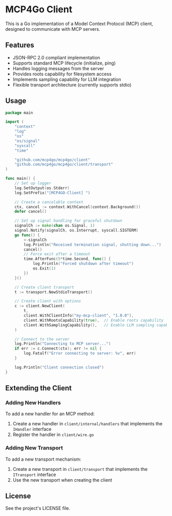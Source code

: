 # MCP4Go Client

This is a Go implementation of a Model Context Protocol (MCP) client, designed to communicate with MCP servers.

## Features

- JSON-RPC 2.0 compliant implementation
- Supports standard MCP lifecycle (initialize, ping)
- Handles logging messages from the server
- Provides roots capability for filesystem access
- Implements sampling capability for LLM integration
- Flexible transport architecture (currently supports stdio)

## Usage

```go
package main

import (
	"context"
	"log"
	"os"
	"os/signal"
	"syscall"
	"time"

	"github.com/mcp4go/mcp4go/client"
	"github.com/mcp4go/mcp4go/client/transport"
)

func main() {
	// Set up logger
	log.SetOutput(os.Stderr)
	log.SetPrefix("[MCP4GO-Client] ")

	// Create a cancelable context
	ctx, cancel := context.WithCancel(context.Background())
	defer cancel()

	// Set up signal handling for graceful shutdown
	signalCh := make(chan os.Signal, 1)
	signal.Notify(signalCh, os.Interrupt, syscall.SIGTERM)
	go func() {
		<-signalCh
		log.Println("Received termination signal, shutting down...")
		cancel()
		// Force exit after a timeout
		time.AfterFunc(5*time.Second, func() {
			log.Println("Forced shutdown after timeout")
			os.Exit(1)
		})
	}()

	// Create client transport
	t := transport.NewStdioTransport()

	// Create client with options
	c := client.NewClient(
		t,
		client.WithClientInfo("my-mcp-client", "1.0.0"),
		client.WithRootsCapability(true),  // Enable roots capability
		client.WithSamplingCapability(),   // Enable LLM sampling capability
	)

	// Connect to the server
	log.Println("Connecting to MCP server...")
	if err := c.Connect(ctx); err != nil {
		log.Fatalf("Error connecting to server: %v", err)
	}

	log.Println("Client connection closed")
}
```

## Extending the Client

### Adding New Handlers

To add a new handler for an MCP method:

1. Create a new handler in `client/internal/handlers` that implements the `IHandler` interface
2. Register the handler in `client/wire.go`

### Adding New Transport

To add a new transport mechanism:

1. Create a new transport in `client/transport` that implements the `ITransport` interface
2. Use the new transport when creating the client

## License

See the project's LICENSE file.
